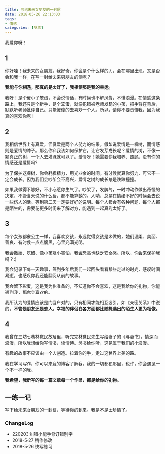 ```yaml
---
title: 写给未来女朋友的一封信
date: 2018-05-26 22:13:03
tags:
- 情感
categories: [随笔]
---
```


我爱你呀！

<!--more-->

## 1

你好哇！我未来的女朋友，我好奇，你会是个什么样的人，会在哪里出现。又是否会和我一样，在写一封给未来男朋友的信呢？

**我能与你相遇，那真的是太好了，我相信那是我的幸运。**

我呀！是个傻小子笨蛋，不会说情话，有时候也不解风情，不懂浪漫。在情感这条路上，我还只是个新手，是个笨蛋，就像犯错被老师发现的小孩，把手背在背后，默默听老师批评自己。只能傻傻的去喜欢一个人。所以，请你不要责怪我，因为我真的喜欢你呢！

## 2

我相信世界上有真爱，但真爱是两个人努力的结果。假如说爱情是一棵树，而情感则是爱情的种子。那么你和我该如何保护它，让它发芽成长呢？爱情的树，不像一颗真正的树，一个人去灌溉就可以了。爱情呀！她需要你我培养、照顾。没有你的情感还是爱情吗?

为了保护这棵树，你会耗费精力，用光业余的时间。有时候就算你努力，可它不一定会成长。因为我们会吵架会不高兴，爱情之树的成长总是跌跌撞撞。

如果我做得不够好，不小心惹你生气了。吵架了，发脾气，一时冲动作做出奇怪的决定，不管当天说的什么话，都不能算数的。人呐，总是在情绪不好的时候会去说一些伤人的话。等到第二天一定要好好的说明。每个人都会有各种问题，每个人都是陌生的，需要花更多时间来了解对方，能遇到一起真的太好了。

## 3

每个女孩都像公主一样，我喜欢女孩，永远觉得女孩是水做的，她们温柔、美丽、善良、有时候一点点腹黑，心里充满光明。

我会撒娇、吃醋、像小孩胆小害怕，我会恐高也缺乏安全感。所以，你会来保护我吗？:)

我会记录下每一天趣事，等到多年后我们一起回头看看那些走过的时光，感叹时间易逝，也感叹你我还能翻阅从前的故事。

我会留下彩蛋，这是我为你准备的，不知道你不会喜欢，这是我给你的礼物，你能遇到我，那你会喜欢的。

我所认为的爱情应该是门当户对的，只有相同才能相互吸引，如《亲密关系》中说的，**不管是朋友还是恋人，幸福的伴侣在各方面都比随机选出的陌生人更为相像。**

## 4

我曾在三坊七巷林觉民故居里，听完完林觉民先生写给妻子的《与妻书》，情深而浪漫，所以我想给你写情书，读情诗。念书给你听，这是属于我们的小浪漫。

有趣的故事不应该由一个人创造。拉着你的手，走过这世界上美的路。

我在学习写作，你可以来我的博客了解我，我的一切都在那里，也许，你会遇见一个不一样的我。

**我希望，我所写的每一篇文章每一个作品，都是给你的礼物。**

## 一练一记

写下给未来女朋友的一封信，等待你的到来。我是不是太矫情了。

### ChangeLog

- 220203 纠错小能手修订错别字
- 2018-5-27 稍作修改
- 2018-5-26 快写练习
